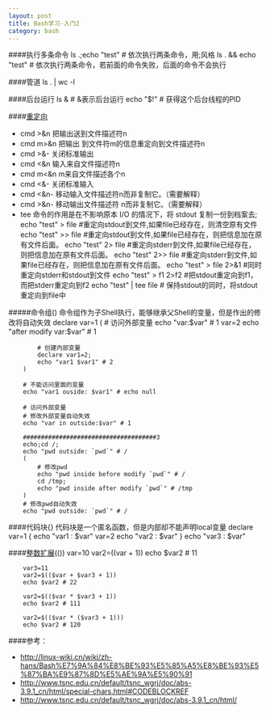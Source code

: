 ```yaml
---
layout: post
title: Bash学习-入门2
category: bash
---
```


####执行多条命令
        ls .;echo "test" # 依次执行两条命令，用;风格
        ls . && echo "test" # 依次执行两条命令，若前面的命令失败，后面的命令不会执行
    
####管道
        ls . | wc -l
        
####后台运行
        ls & # &表示后台运行
        echo "$!"  # 获得这个后台线程的PID

####[重定向](http://linux-wiki.cn/wiki/zh-hans/Bash%E7%9A%84%E8%BE%93%E5%85%A5%E8%BE%93%E5%87%BA%E9%87%8D%E5%AE%9A%E5%90%91)
* cmd >&n     把输出送到文件描述符n
* cmd m>&n    把输出 到文件符m的信息重定向到文件描述符n
* cmd >&-     关闭标准输出
* cmd <&n    输入来自文件描述符n
* cmd m<&n     m来自文件描述各个n
* cmd <&-     关闭标准输入
* cmd <&n-    移动输入文件描述符n而非复制它。（需要解释）
* cmd >&n-     移动输出文件描述符 n而非复制它。（需要解释）
* tee 命令的作用是在不影响原本 I/O 的情况下，将 stdout 复制一份到档案去;
        echo "test" > file #重定向stdout到文件,如果file已经存在，则清空原有文件
        echo "test" >> file #重定向stdout到文件,如果file已经存在，则把信息加在原有文件后面。
        echo "test" 2> file #重定向stderr到文件,如果file已经存在，则把信息加在原有文件后面。
        echo "test" 2>> file #重定向stderr到文件,如果file已经存在，则把信息加在原有文件后面。
        echo "test" > file 2>&1 #同时重定向stderr和stdout到文件
        echo "test" > f1 2>f2 #把stdout重定向到f1，而把stderr重定向到f2
        echo "test" | tee file # 保持stdout的同时，将stdout重定向到file中

#####命令组()
命令组作为子Shell执行，能够继承父Shell的变量，但是作出的修改将自动失效
        declare var=1
        (
            # 访问外部变量
            echo "var:$var" # 1
            var=2
            echo "after modify var:$var" # 1

            # 创建内部变量
            declare var1=2;
            echo "var1 $var1" # 2
        )

        # 不能访问里面的变量
        echo "var1 ouside: $var1" # echo null

        # 访问外部变量
        # 修改外部变量自动失效
        echo "var in outside:$var" # 1

        #####################################3
        echo;cd /;
        echo "pwd outside: `pwd`" # /
        (
            # 修改pwd
            echo "pwd inside before modify `pwd`" # /
            cd /tmp;
            echo "pwd inside after modify `pwd`" # /tmp
        )
        # 修改pwd自动失效
        echo "pwd outside: `pwd`" # /

####代码块{}
代码块是一个匿名函数，但是内部却不能声明local变量
        declare var=1
        {
                echo "var1 : $var"
                var=2
                echo "var2 : $var"
        }
        echo "var3 : $var"

####[整数扩展](http://www.tsnc.edu.cn/default/tsnc_wgrj/doc/abs-3.9.1_cn/html/dblparens.html)(())
        var=10
        var2=$(($var + 1))
        echo $var2 # 11

        var3=11
        var2=$(($var + $var3 + 1))
        echo $var2 # 22
        
        var2=$(($var * $var3 + 1))
        echo $var2 # 111

        var2=$(($var * ($var3 + 1)))
        echo $var2 # 120


####参考：
* http://linux-wiki.cn/wiki/zh-hans/Bash%E7%9A%84%E8%BE%93%E5%85%A5%E8%BE%93%E5%87%BA%E9%87%8D%E5%AE%9A%E5%90%91
* http://www.tsnc.edu.cn/default/tsnc_wgrj/doc/abs-3.9.1_cn/html/special-chars.html#CODEBLOCKREF
* http://www.tsnc.edu.cn/default/tsnc_wgrj/doc/abs-3.9.1_cn/html/





